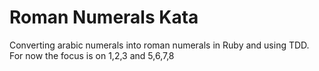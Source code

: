# Roman Numerals Kata
Converting arabic numerals into roman numerals in Ruby and using TDD.
For now the focus is on 1,2,3 and 5,6,7,8
